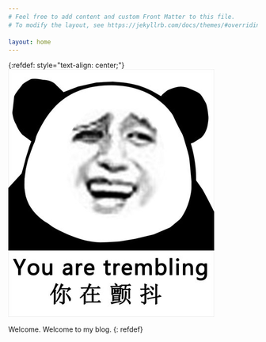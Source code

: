 ```yaml
---
# Feel free to add content and custom Front Matter to this file.
# To modify the layout, see https://jekyllrb.com/docs/themes/#overriding-theme-defaults

layout: home
---
```


{:refdef: style="text-align: center;"}
![You are trembling](/assets/images/trembling.jpg)

Welcome. Welcome to my blog.
{: refdef}
